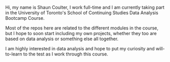 Hi, my name is Shaun Coulter, I work full-time and I am currently taking part in the University of Toronto's School of Continuing Studies Data Analysis Bootcamp Course. 

Most of the repos here are related to the different modules in the course, but I hope to soon start including my own projects, whether they too are based on data analysis or something else all together.

I am highly interested in data analysis and hope to put my curiosity and will-to-learn to the test as I work through this course.

